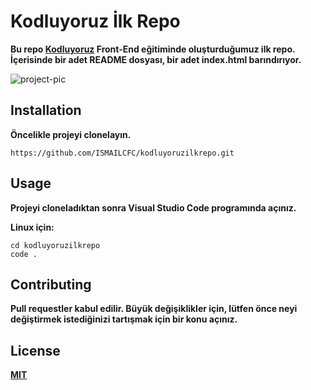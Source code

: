 
# **Kodluyoruz İlk Repo**  

**Bu repo [Kodluyoruz](https://www.kodluyoruz.org/) Front-End eğitiminde oluşturduğumuz ilk repo. İçerisinde bir adet README dosyası, bir adet index.html barındırıyor.**

![project-pic](https://user-images.githubusercontent.com/44909951/113730324-7560bb80-9700-11eb-9c4f-9783b1be47fb.png)


## **Installation**


**Öncelikle projeyi clonelayın.**

```
https://github.com/ISMAILCFC/kodluyoruzilkrepo.git

```
## **Usage**

**Projeyi cloneladıktan sonra Visual Studio Code programında açınız.**

**Linux için:**


```
cd kodluyoruzilkrepo
code .

```

## **Contributing**

**Pull requestler kabul edilir. Büyük değişiklikler için, lütfen önce neyi değiştirmek istediğinizi tartışmak için bir konu açınız.**

## **License**

**[MIT](https://choosealicense.com/licenses/mit/)**
